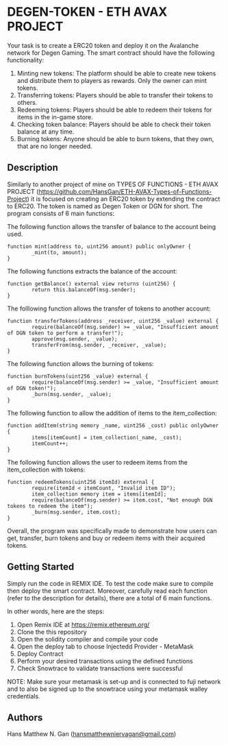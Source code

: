 # DEGEN-TOKEN - ETH AVAX PROJECT

Your task is to create a ERC20 token and deploy it on the Avalanche network for Degen Gaming. The smart contract should have the following functionality:

1. Minting new tokens: The platform should be able to create new tokens and distribute them to players as rewards. Only the owner can mint tokens.
2. Transferring tokens: Players should be able to transfer their tokens to others.
3. Redeeming tokens: Players should be able to redeem their tokens for items in the in-game store.
4. Checking token balance: Players should be able to check their token balance at any time.
5. Burning tokens: Anyone should be able to burn tokens, that they own, that are no longer needed.

## Description

Similarly to another project of mine on TYPES OF FUNCTIONS - ETH AVAX PROJECT (https://github.com/HansGan/ETH-AVAX-Types-of-Functions-Project) it is focused on creating an ERC20 token by extending the contract to ERC20. The token is named as Degen Token or DGN for short. The program consists of 6 main functions:

The following function allows the transfer of balance to the account being used.
```
function mint(address to, uint256 amount) public onlyOwner {
        _mint(to, amount); 
}
```
The following functions extracts the balance of the account:
```
function getBalance() external view returns (uint256) {
        return this.balanceOf(msg.sender);
}
```
The folllowing function allows the transfer of tokens to another account:
```
function transferTokens(address _receiver, uint256 _value) external {
        require(balanceOf(msg.sender) >= _value, "Insufficient amount of DGN token to perform a transfer!");
        approve(msg.sender, _value);
        transferFrom(msg.sender, _receiver, _value);
}
```
The following function allows the burning of tokens:
```
function burnTokens(uint256 _value) external {
        require(balanceOf(msg.sender) >= _value, "Insufficient amount of DGN token!");
        _burn(msg.sender, _value);
}
```
The following function to allow the addition of items to the item_collection:
```
function addItem(string memory _name, uint256 _cost) public onlyOwner {
        items[itemCount] = item_collection(_name, _cost);
        itemCount++;
}
```
The following function allows the user to redeem items from the item_collection with tokens:
```
function redeemTokens(uint256 itemId) external {
        require(itemId < itemCount, "Invalid item ID");
        item_collection memory item = items[itemId];
        require(balanceOf(msg.sender) >= item.cost, "Not enough DGN tokens to redeem the item");
        _burn(msg.sender, item.cost);
}
```
Overall, the program was specifically made to demonstrate how users can get, transfer, burn tokens and buy or redeem items with their acquired tokens.

## Getting Started

Simply run the code in REMIX IDE. To test the code make sure to compile then deploy the smart contract. Moreover, carefully read each function (refer to the description for details), there are a total of 6 main functions.

In other words, here are the steps:
1. Open Remix IDE at https://remix.ethereum.org/
2. Clone the this repository
5. Open the solidity compiler and compile your code
7. Open the deploy tab to choose Injectedd Provider - MetaMask
8. Deploy Contract
10. Perform your desired transactions using the defined functions
11. Check Snowtrace to validate transactions were successful

NOTE:
Make sure your metamask is set-up and is connected to fuji network and to also be signed up to the snowtrace using your metamask walley credentials.

## Authors
Hans Matthew N. Gan (hansmatthewniervagan@gmail.com)
